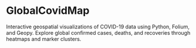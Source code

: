 # GlobalCovidMap
Interactive geospatial visualizations of COVID-19 data using Python, Folium, and Geopy. Explore global confirmed cases, deaths, and recoveries through heatmaps and marker clusters.

